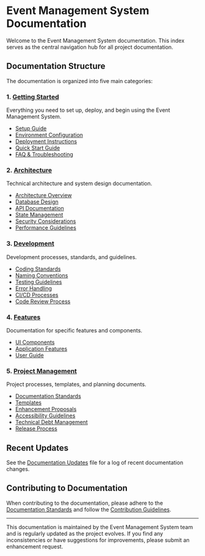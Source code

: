 # Event Management System Documentation

Welcome to the Event Management System documentation. This index serves as the central navigation hub for all project documentation.

## Documentation Structure

The documentation is organized into five main categories:

### 1. [Getting Started](./getting-started/)
Everything you need to set up, deploy, and begin using the Event Management System.

- [Setup Guide](./getting-started/setup/)
- [Environment Configuration](./getting-started/environment/)
- [Deployment Instructions](./getting-started/deployment/)
- [Quick Start Guide](./getting-started/quick-start.md)
- [FAQ & Troubleshooting](./getting-started/faq-troubleshooting/)

### 2. [Architecture](./architecture/)
Technical architecture and system design documentation.

- [Architecture Overview](./architecture/overview.md)
- [Database Design](./architecture/database/)
- [API Documentation](./architecture/api/)
- [State Management](./architecture/state-management/)
- [Security Considerations](./architecture/security/)
- [Performance Guidelines](./architecture/performance/)

### 3. [Development](./development/)
Development processes, standards, and guidelines.

- [Coding Standards](./development/coding-standards/)
- [Naming Conventions](./development/naming-standards/)
- [Testing Guidelines](./development/testing/)
- [Error Handling](./development/error-handling/)
- [CI/CD Processes](./development/ci-cd/)
- [Code Review Process](./development/code-review/)

### 4. [Features](./features/)
Documentation for specific features and components.

- [UI Components](./features/components/)
- [Application Features](./features/application-definition/)
- [User Guide](./features/user-guide/)

### 5. [Project Management](./project-management/)
Project processes, templates, and planning documents.

- [Documentation Standards](./project-management/documentation-standards/)
- [Templates](./project-management/templates/)
- [Enhancement Proposals](./project-management/enhancements/)
- [Accessibility Guidelines](./project-management/accessibility/)
- [Technical Debt Management](./project-management/technical-debt/)
- [Release Process](./project-management/releases/)

## Recent Updates

See the [Documentation Updates](./DOCUMENTATION_UPDATES.md) file for a log of recent documentation changes.

## Contributing to Documentation

When contributing to the documentation, please adhere to the [Documentation Standards](./project-management/documentation-standards/01-documentation-standards.md) and follow the [Contribution Guidelines](./development/02-contribution-guidelines.md).

---

This documentation is maintained by the Event Management System team and is regularly updated as the project evolves. If you find any inconsistencies or have suggestions for improvements, please submit an enhancement request. 